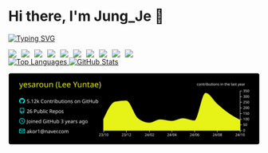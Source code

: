 # Hi there, I'm Jung_Je 👋

<a href="https://git.io/typing-svg"><img src="https://readme-typing-svg.demolab.com?font=Fira+Code&pause=1000&color=D260F7&width=435&lines=Python+Backend+Developer" alt="Typing SVG" /></a>

<div style="display: flex; flex-wrap: wrap; gap: 10px;">
  <img src="https://img.shields.io/badge/Python-3DDC84?style=flat-square&logo=Python&logoColor=blue&fontColor=yellow"/>
  <img src="https://img.shields.io/badge/HTML-E34F26?style=flat-square&logo=HTML5&logoColor=white"/>
  <img src="https://img.shields.io/badge/CSS-1572B6?style=flat-square&logo=CSS3&logoColor=white"/>
  <img src="https://img.shields.io/badge/JavaScript-F7DF1E?style=flat-square&logo=javascript&logoColor=black"/>
  <img src="https://img.shields.io/badge/Git-F05032?style=flat-square&logo=git&logoColor=white"/>
  <img src="https://img.shields.io/badge/Flask-000000?style=flat-square&logo=flask&logoColor=white"/>
  <img src="https://img.shields.io/badge/Database-0056D2?style=flat-square&logo=mysql&logoColor=white"/>
  <img src="https://img.shields.io/badge/Linux-FCC624?style=flat-square&logo=linux&logoColor=black"/>
  <img src="https://img.shields.io/badge/AWS-232F3E?style=flat-square&logo=amazonaws&logoColor=white"/>
  <img src="https://img.shields.io/badge/Django-092E20?style=flat-square&logo=django&logoColor=white"/>
</div>

<div>
  <a href="https://github.com/anuraghazra/github-readme-stats">
    <img src="https://github-readme-stats.vercel.app/api/top-langs/?username=Jung-Je" alt="Top Languages" />
  </a>
  <a href="https://github.com/anuraghazra/github-readme-stats">
    <img src="https://github-readme-stats.vercel.app/api?username=Jung-Je" alt="GitHub Stats" />
  </a>
</div>

[![](https://raw.githubusercontent.com/yesaroun/yesaroun/main/profile-summary-card-output/highcontrast/0-profile-details.svg)](https://github.com/vn7n24fzkq/github-profile-summary-cards)


